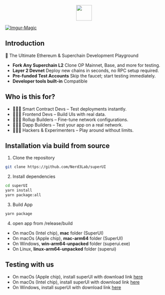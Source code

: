 <p align="center">
    <picture>
      <source media="(prefers-color-scheme: dark)" srcset="https://framerusercontent.com/images/3gXLrq3gkm5rm9OY8JD6Ccau28.svg">
      <img src="https://framerusercontent.com/images/3gXLrq3gkm5rm9OY8JD6Ccau28.svg" height="50">
    </picture>
</p>

<a href="https://framerusercontent.com/images/Uwfs6ift9dP0BWm3UYVTSiFJ1Qs.png"><img src="https://framerusercontent.com/images/Uwfs6ift9dP0BWm3UYVTSiFJ1Qs.png" alt="Imgur-Magic" border="0"></a>

## Introduction

🚀 The Ultimate Ethereum & Superchain Development Playground

- **Fork Any Superchain L2** Clone OP Mainnet, Base, and more for testing.
- **Layer 2 Devnet** Deploy new chains in seconds, no RPC setup required.
- **Pre-funded Test Accounts** Skip the faucet; start testing immediately.
- **Developer tools built-in** Compatible

## Who is this for?

- 👩🏻‍💻 Smart Contract Devs – Test deployments instantly.
- 🧑🏻‍🎨 Frontend Devs – Build UIs with real data.
- 🧑🏻‍🔬 Rollup Builders – Fine-tune network configurations.
- 🧑🏻‍🚀 Dapp Builders – Test your app on a real network.
- 🧑🏻‍💼 Hackers & Experimenters – Play around without limits.

## Installation via build from source

1. Clone the repository

```bash
git clone https://github.com/Nerd3Lab/superUI
```

2. Install dependencies

```bash
cd superUI
yarn install
yarn package:all
```

3. Build App

```bash
yarn package
```

4. open app from /release/build
- On macOs (Intel chip), **mac** folder (SuperUI)
- On macOs (Apple chip), **mac-arm64** folder (SuperUI)
- On Windows, **win-arm64-unpacked** folder (superui.exe)
- On Linux, **linux-arm64-unpacked** folder (superui)


## Testing with us

- On macOs (Apple chip), install superUI with download link [here](https://github.com/Nerd3Lab/superUI/releases/download/v1.2.0/SuperUI-1.2.0-arm64.dmg)
- On macOs (Intel chip), install superUI with download link [here](https://github.com/Nerd3Lab/superUI/releases/download/v1.2.0/SuperUI-1.2.0.dmg)
- On Windows, install superUI with download link [here](https://github.com/Nerd3Lab/superUI/releases/download/v1.2.0/SuperUI-1.2.0-arm64-win.zip)
<!-- - On Linux, install superUI with download link [here](https://github.com/Nerd3Lab/superUI/releases/download/v1.1.3/SuperUI-1.1.3-arm64.AppImage) -->

